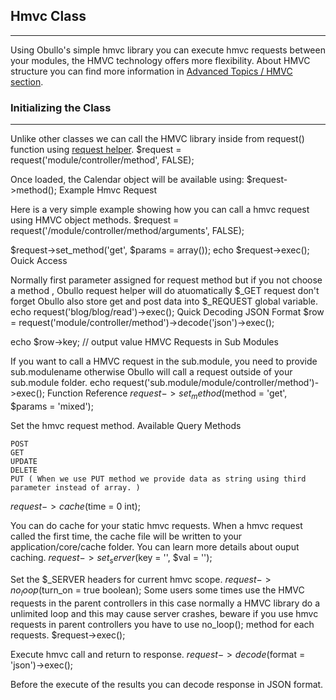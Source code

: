
## Hmvc Class

------

Using Obullo's simple hmvc library you can execute hmvc requests between your modules, the HMVC technology offers more flexibility. About HMVC structure you can find more information in [Advanced Topics / HMVC section](http://obullo.com/user_guide/en/1.0.1/simple-hmvc.html).

### Initializing the Class

------

Unlike other classes we can call the HMVC library inside from request() function using [request helper](http://obullo.com/user_guide/en/1.0.1/request-helper.html). $request = request('module/controller/method', FALSE);

Once loaded, the Calendar object will be available using: $request->method();
Example Hmvc Request

Here is a very simple example showing how you can call a hmvc request using HMVC object methods.
$request = request('/module/controller/method/arguments', FALSE);

$request->set_method('get', $params = array());
echo $request->exec();
Ouick Access

Normally first parameter assigned for request method but if you not choose a method , Obullo request helper will do atuomatically $_GET request don't forget Obullo also store get and post data into $_REQUEST global variable.
echo request('blog/blog/read')->exec(); Quick Decoding JSON Format $row = request('module/controller/method')->decode('json')->exec();

echo $row->key; // output value
HMVC Requests in Sub Modules

If you want to call a HMVC request in the sub.module, you need to provide sub.modulename otherwise Obullo will call a request outside of your sub.module folder.
echo request('sub.module/module/controller/method')->exec();
Function Reference
$request->set_method($method = 'get', $params = 'mixed');

Set the hmvc request method.
Available Query Methods

    POST
    GET
    UPDATE
    DELETE
    PUT ( When we use PUT method we provide data as string using third parameter instead of array. )

$request->cache($time = 0 int);

You can do cache for your static hmvc requests. When a hmvc request called the first time, the cache file will be written to your application/core/cache folder. You can learn more details about ouput caching.
$request->set_server($key = '', $val = '');

Set the $_SERVER headers for current hmvc scope.
$request->no_loop($turn_on = true boolean);
Some users some times use the HMVC requests in the parent controllers in this case normally a HMVC library do a unlimited loop and this may cause server crashes, beware if you use hmvc requests in parent controllers you have to use no_loop(); method for each requests.
$request->exec();

Execute hmvc call and return to response.
$request->decode($format = 'json')->exec();

Before the execute of the results you can decode response in JSON format.